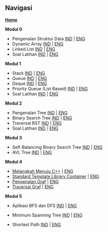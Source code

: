 ## Navigasi

**[Home](https://github.com/AlproITS/StrukturData/wiki)**

**Modul 0**
- Pengenalan Struktur Data [IND](https://github.com/AlproITS/StrukturData/wiki/Modul-0) | [ENG](https://github.com/AlproITS/StrukturData/wiki/Module-0)
- Dynamic Array [IND](https://github.com/AlproITS/StrukturData/wiki/Modul-0-(Dynamic-Array)) | [ENG](https://github.com/AlproITS/StrukturData/wiki/Module-0-(Dynamic-Array))
- Linked List [IND](https://github.com/AlproITS/StrukturData/wiki/Modul-0-(Linked-List)) | [ENG](https://github.com/AlproITS/StrukturData/wiki/Module-0-(Linked-List))
- Soal Latihan [IND](https://github.com/AlproITS/StrukturData/wiki/Modul-0-(Soal-Latihan)) | [ENG](https://github.com/AlproITS/StrukturData/wiki/Module-0-(Practice))

**Modul 1**
- Stack [IND](https://github.com/AlproITS/StrukturData/wiki/Modul-1-(Stack)) | [ENG](https://github.com/AlproITS/StrukturData/wiki/Module-1-(Stack))
- Queue [IND](https://github.com/AlproITS/StrukturData/wiki/Modul-1-(Queue)) | [ENG](https://github.com/AlproITS/StrukturData/wiki/Module-1-(Queue))
- Deque [IND](https://github.com/AlproITS/StrukturData/wiki/Modul-1-(Deque)) | [ENG](https://github.com/AlproITS/StrukturData/wiki/Module-1-(Deque))
- Priority Queue (List Based) [IND](https://github.com/AlproITS/StrukturData/wiki/Modul-1-(Priority-Queue)) | [ENG](https://github.com/AlproITS/StrukturData/wiki/Module-1-(Priority-Queue))
- Soal Latihan [IND](https://github.com/AlproITS/StrukturData/wiki/Modul-1-(Soal-Latihan)) | [ENG](https://github.com/AlproITS/StrukturData/wiki/Module-1-(Practice))

**Modul 2**
- Pengenalan Tree [IND](https://github.com/AlproITS/StrukturData/wiki/Modul-2-(Pengenalan-Tree)) | [ENG](https://github.com/AlproITS/StrukturData/wiki/Module-2-(Tree-Introduction))
- Binary Search Tree [IND](https://github.com/AlproITS/StrukturData/wiki/Modul-2-(Binary-Search-Tree)) | [ENG](https://github.com/AlproITS/StrukturData/wiki/Module-2-(Binary-Search-Tree))
- Traversal BST [IND](https://github.com/AlproITS/StrukturData/wiki/Modul-2-(Traversal-BST)) | [ENG](https://github.com/AlproITS/StrukturData/wiki/Module-2-(BST-Traversal))
- Soal Latihan [IND](https://github.com/AlproITS/StrukturData/wiki/Modul-2-(Soal-Latihan)) | [ENG](https://github.com/AlproITS/StrukturData/wiki/Module-2-(Practice))

**Modul 3**
- Self-Balancing Binary Search Tree [IND](https://github.com/AlproITS/StrukturData/wiki/Modul-3-(Self-Balancing-BST)) | [ENG](https://github.com/AlproITS/StrukturData/wiki/Module-3:-Self-Balancing-BST)
- AVL Tree [IND](https://github.com/AlproITS/StrukturData/wiki/Modul-3-(AVL-Tree)) | [ENG](https://github.com/AlproITS/StrukturData/wiki/Module-3:-AVL-Tree)

**Modul 4**
- [Melangkah Menuju C++](https://github.com/AlproITS/StrukturData/wiki/Modul-4-(Melangkah-Menuju-C++)) | [ENG](https://github.com/AlproITS/StrukturData/wiki/Module-4-:-Heading-Towards-C-Plus-Plus)
- [Standard Template Library Container](https://github.com/AlproITS/StrukturData/wiki/Modul-4-(STL-Container)) | [ENG](https://github.com/AlproITS/StrukturData/wiki/Module-4-:-STL-Containers)
- [Pengenalan Graf](https://github.com/AlproITS/StrukturData/wiki/Modul-4-(Pengenalan-Graf)) | [ENG](https://github.com/AlproITS/StrukturData/wiki/Module-4-:-Knowing-Graphs)
- [Traversal Graf](https://github.com/AlproITS/StrukturData/wiki/Modul-4-(Graph-Traversal)) | [ENG](https://github.com/AlproITS/StrukturData/wiki/Module-4-:-Graph-Traversal)

**Modul 5**
- Aplikasi BFS dan DFS [IND](https://github.com/AlproITS/StrukturData/wiki/Modul-5-(Aplikasi-DFS-dan-BFS)) | [ENG](https://github.com/AlproITS/StrukturData/wiki/Module-5-(Application-DFS-and-BFS))
 
- Minimum Spanning Tree [IND](https://github.com/AlproITS/StrukturData/wiki/Modul-5-(Minimum-Spanning-Tree)) | [ENG](https://github.com/AlproITS/StrukturData/wiki/Module-5-(Minimum-Spanning-Tree))
- Shortest Path [IND](https://github.com/AlproITS/StrukturData/wiki/Modul-5-(Shortest-Path)) | [ENG](https://github.com/AlproITS/StrukturData/wiki/Module-5-(Shortest-Path))